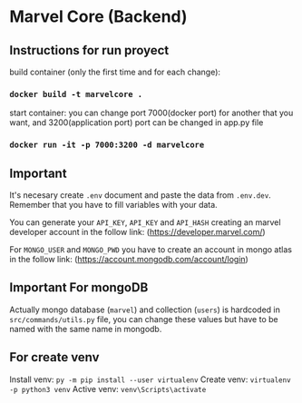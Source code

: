 # Marvel Core (Backend)

## Instructions for run proyect

build container (only the first time and for each change):

### `docker build -t marvelcore .`

start container:
you can change port 7000(docker port) for another that you want,
and 3200(application port) port can be changed in app.py file

### `docker run -it -p 7000:3200 -d marvelcore`

## Important

It's necesary create `.env` document and paste the data from `.env.dev`. Remember that you have to fill variables with your data.

You can generate your `API_KEY`, `API_KEY` and `API_HASH` creating an marvel developer account in the follow link: (https://developer.marvel.com/)

For `MONGO_USER` and `MONGO_PWD` you have to create an account in mongo atlas in the follow link: (https://account.mongodb.com/account/login)

## Important For mongoDB

Actually mongo database (`marvel`) and collection (`users`) is hardcoded in `src/commands/utils.py` file, you can change these values but have to be named with the same name in mongodb.


## For create venv
Install venv:
`py -m pip install --user virtualenv`
Create venv:
`virtualenv -p python3 venv`
Active venv:
`venv\Scripts\activate`
